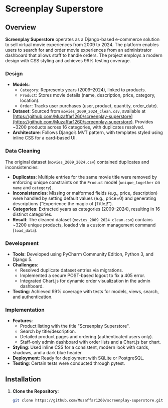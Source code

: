 ﻿# Screenplay Superstore

## Overview
**Screenplay Superstore** operates as a Django-based e-commerce solution to sell virtual movie experiences from 2009 to 2024. The platform enables users to search for and order movie experiences from an administrator dashboard that allows staff to handle orders. The project employs a modern design with CSS styling and achieves 99% testing coverage.

### Design
- **Models**:
  - `Category`: Represents years (2009–2024), linked to products.
  - `Product`: Stores movie details (name, description, price, category, location).
  - `Order`: Tracks user purchases (user, product, quantity, order_date).
- **Dataset**: Sourced from `movies_2009_2024_clean.csv`, available at [https://github.com/Muzaffar1260/screenplay-superstore](https://github.com/Muzaffar1260/screenplay-superstore). Provides ~3200 products across 16 categories, with duplicates resolved.
- **Architecture**: Follows Django’s MVT pattern, with templates styled using inline CSS for a card-based UI.

### Data Cleaning
The original dataset (`movies_2009_2024.csv`) contained duplicates and inconsistencies:
- **Duplicates**: Multiple entries for the same movie title were removed by enforcing unique constraints on the `Product` model (`unique_together` on `name` and `category`).
- **Inconsistencies**: Missing or malformed fields (e.g., price, description) were handled by setting default values (e.g., price=0) and generating descriptions ("Experience the magic of [Title]!").
- **Categories**: Extracted years as categories (2009–2024), resulting in 16 distinct categories.
- **Result**: The cleaned dataset (`movies_2009_2024_clean.csv`) contains ~3200 unique products, loaded via a custom management command (`load_data`).

### Development
- **Tools**: Developed using PyCharm Community Edition, Python 3, and Django 5.
- **Challenges**:
  - Resolved duplicate dataset entries via migrations.
  - Implemented a secure POST-based logout to fix a 405 error.
  - Integrated Chart.js for dynamic order visualization in the admin dashboard.
- **Testing**: Achieved 99% coverage with tests for models, views, search, and authentication.

### Implementation
- **Features**:
  - Product listing with the title "Screenplay Superstore".
  - Search by title/description.
  - Detailed product pages and ordering (authenticated users only).
  - Staff-only admin dashboard with order lists and a Chart.js bar chart.
- **Styling**: Used inline CSS for a consistent, modern look with cards, shadows, and a dark blue header.
- **Deployment**: Ready for deployment with SQLite or PostgreSQL.
- **Testing**: Certain tests were conducted through pytest.

## Installation
1. **Clone the Repository**:
   ```bash
   git clone https://github.com/Muzaffar1260/screenplay-superstore.git
